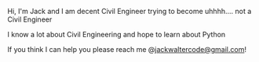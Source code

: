 Hi, I'm Jack and I am decent Civil Engineer trying to become uhhhh.... not a Civil Engineer 

I know a lot about Civil Engineering and hope to learn about Python 

If you think I can help you please reach me @jackwaltercode@gmail.com!


